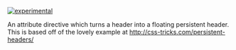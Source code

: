 [![experimental](http://badges.github.io/stability-badges/dist/experimental.svg)](http://github.com/badges/stability-badges)

An attribute directive which turns a header into a floating persistent header. This is based off of the lovely example at http://css-tricks.com/persistent-headers/
